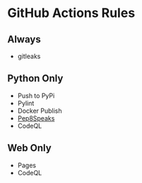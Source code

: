 # GitHub Actions Rules

## Always

- gitleaks

## Python Only

- Push to PyPi
- Pylint
- Docker Publish
- [Pep8Speaks](https://github.com/apps/pep8-speaks)
- CodeQL

## Web Only

- Pages
- CodeQL
